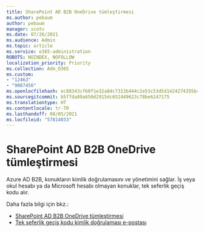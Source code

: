 ```yaml
---
title: SharePoint AD B2B OneDrive tümleştirmesi
ms.author: pebaum
author: pebaum
manager: scotv
ms.date: 07/26/2021
ms.audience: Admin
ms.topic: article
ms.service: o365-administration
ROBOTS: NOINDEX, NOFOLLOW
localization_priority: Priority
ms.collection: Adm_O365
ms.custom:
- "12463"
- "9007456"
ms.openlocfilehash: ec88343cf60f1e32a8dc7313b444c2e53c53d5d1424274355b4c96042f0dc629
ms.sourcegitcommit: b5f7da89a650d2915dc652449623c78be6247175
ms.translationtype: HT
ms.contentlocale: tr-TR
ms.lasthandoff: 08/05/2021
ms.locfileid: "57814033"
---
```

# <a name="sharepoint-and-onedrive-integration-with-azure-ad-b2b"></a>SharePoint AD B2B OneDrive tümleştirmesi

Azure AD B2B, konukların kimlik doğrulamasını ve yönetimini sağlar. İş veya okul hesabı ya da Microsoft hesabı olmayan konuklar, tek seferlik geçiş kodu alır.

Daha fazla bilgi için bkz.: 

- [SharePoint AD B2B OneDrive tümleştirmesi](/sharepoint/sharepoint-azureb2b-integration)
- [Tek seferlik geçiş kodu kimlik doğrulaması e-postası](/azure/active-directory/external-identities/one-time-passcode)

